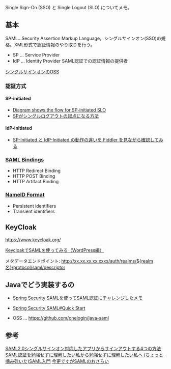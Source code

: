 Single Sign-On (SSO) と Single Logout (SLO) についてメモ。

## 基本
SAML...Security Assertion Markup Language。シングルサインオン(SSO)の規格。XML形式で認証情報のやり取りを行う。

- SP ... Service Provider
- IdP ... Identity Provider SAML認証での認証情報の提供者

[シングルサインオンのOSS](https://www.designet.co.jp/ossinfo/sso_top.html)

### 認証方式
#### SP-initiated 
- [Diagram shows the flow for SP-initiated SLO](https://support.f5.com/csp/article/K70726133)
- [SPがシングルログアウトの起点になる方法](http://memoyasu.blogspot.com/2013/12/saml-20-single-logout.html)

#### IdP-initiated
- [SP-Initiated と IdP-Initiated の動作の違いを Fiddler を見ながら確認してみる](https://qiita.com/Shinya-Yamaguchi/items/434fab8c39e806e69a88) 

### [SAML Bindings](https://www.netone.co.jp/knowledge-center/blog-column/knowledge_takumi_199/index.html)
- HTTP Redirect Binding
- HTTP POST Binding
- HTTP Artifact Binding

### [NameID Format](https://www.netone.co.jp/knowledge-center/blog-column/knowledge_takumi_199/index.html)

- Persistent identifiers
- Transient identifiers

## KeyCloak

https://www.keycloak.org/

[KeycloakでSAMLを使ってみる（WordPress編）](https://qiita.com/katakura__pro/items/1e65e0bde7fda75332a1)


メタデータエンドポイント: 
http://xx.xx.xx.xx:xxxx/auth/realms/${realm名}/protocol/saml/descriptor


## Javaでどう実装するの

- [Spring Security SAMLを使ってSAML認証にチャレンジしたメモ](https://hotchpotchj37.wordpress.com/2018/07/23/spring-security-saml%E3%82%92%E4%BD%BF%E3%81%A3%E3%81%A6saml%E8%AA%8D%E8%A8%BC%E3%81%AB%E3%83%81%E3%83%A3%E3%83%AC%E3%83%B3%E3%82%B8%E3%81%97%E3%81%9F%E3%83%A1%E3%83%A2/)

- [Spring Security SAML#Quick Start](https://docs.spring.io/spring-security-saml/docs/1.0.x-SNAPSHOT/reference/htmlsingle/#quick-start-prerequisites)

- OSS ... https://github.com/onelogin/java-saml


## 参考
[SAML2.0シングルサインオン対応したアプリからサインアウトする4つの方法](https://qiita.com/ekojima/items/925cd9e1279ac89e72c9)
[SAML認証を勉強せずに理解したい私から勉強せずに理解したい私へ](https://qiita.com/khsk/items/10a136bded197272094a)
[(ちょっと噛み砕いた)SAML入門](https://qiita.com/taxin/items/bc66fc8d26f804202d7d)
[今更ですがSAMLのおさらい](https://qiita.com/samiii/items/a144a8661635fcc9fb0e)





